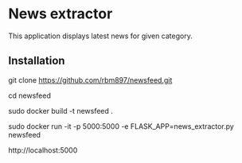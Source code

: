 # News extractor

This application displays latest news for given category.

## Installation

git clone https://github.com/rbm897/newsfeed.git

cd newsfeed

sudo docker build -t newsfeed .

sudo docker run -it -p 5000:5000 -e FLASK_APP=news_extractor.py newsfeed

http://localhost:5000